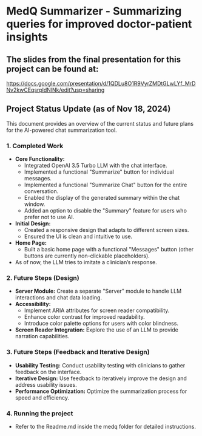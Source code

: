 # MedQ Summarizer - Summarizing queries for improved doctor-patient insights

## The slides from the final presentation for this project can be found at:

https://docs.google.com/presentation/d/1QDLu8O1R9VyrZMDtGLwLYf_MrDNv2kwCEqsrpldNlNk/edit?usp=sharing

## Project Status Update (as of Nov 18, 2024)

This document provides an overview of the current status and future plans for the AI-powered chat summarization tool.

### 1. Completed Work

* **Core Functionality:**
    * Integrated OpenAI 3.5 Turbo LLM with the chat interface.
    * Implemented a functional "Summarize" button for individual messages.
    * Implemented a functional "Summarize Chat" button for the entire conversation.
    * Enabled the display of the generated summary within the chat window.
    * Added an option to disable the "Summary" feature for users who prefer not to use AI.
* **Initial Design:**
    * Created a responsive design that adapts to different screen sizes.
    * Ensured the UI is clean and intuitive to use.
* **Home Page:**
    * Built a basic home page with a functional "Messages" button (other buttons are currently non-clickable placeholders).
* As of now, the LLM tries to imitate a clinician’s response.

### 2. Future Steps (Design)

* **Server Module:** Create a separate "Server" module to handle LLM interactions and chat data loading.
* **Accessibility:**
    * Implement ARIA attributes for screen reader compatibility.
    * Enhance color contrast for improved readability.
    * Introduce color palette options for users with color blindness.
* **Screen Reader Integration:** Explore the use of an LLM to provide narration capabilities.

### 3. Future Steps (Feedback and Iterative Design)

* **Usability Testing:** Conduct usability testing with clinicians to gather feedback on the interface.
* **Iterative Design:**  Use feedback to iteratively improve the design and address usability issues.
* **Performance Optimization:** Optimize the summarization process for speed and efficiency.

### 4. Running the project

* Refer to the Readme.md inside the medq folder for detailed instructions.
